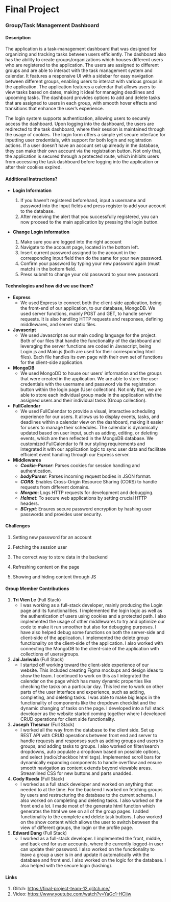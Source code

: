# Final Project

### Group/Task Management Dashboard

#### Description
The application is a task-management dashboard that was designed for organizing and tracking tasks between users efficiently. The dashboard also has the ability to create groups/organizations which houses different users who are registered to the application. The users are assigned to different groups and are able to interact with the task management system and calendar. It features a responsive UI with a sidebar for easy navigation between different groups, enabling users to interact with various groups in the application. The application features a calendar that allows users to view tasks based on dates, making it ideal for managing deadlines and upcoming tasks. The dashboard provides options to add and delete tasks that are assigned to users in each group, with smooth hover effects and transitions that enhance the user’s experience.

The login system supports authentication, allowing users to securely access the dashboard. Upon logging into the dashboard, the users are redirected to the task dashboard, where their session is maintained through the usage of cookies. The login form offers a simple yet secure interface for inputting user credentials, with support for both login and registration actions. If a user doesn’t have an account set up already in the database, they can make their own account via the registration button. Not only that, the application is secured through a protected route, which inhibits users from accessing the task dashboard before logging into the application or after their cookies expired. 

#### Additional Instructions?
- **Login Information**

  1. If you haven’t registered beforehand, input a username and password into the input fields and press register to add your account to the database.
  2. After receiving the alert that you successfully registered, you can now proceed to the main application by pressing the login button.

- **Change Login information**

  1. Make sure you are logged into the right account
  2. Navigate to the account page, located in the bottom left.
  3. Insert current password assigned to the account in the corresponding input field then do the same for your new password.
  4. Confirm your password by typing your new password again (must match) in the bottom field.
  5. Press submit to change your old password to your new password.

#### Technologies and how did we use them?
- **Express**
  - We used Express to connect both the client-side application, being the front-end of our application, to our database, MongoDB. We used server functions, mainly POST and GET, to handle server requests. It is also handling HTTP requests and responses, defining middlewares, and server static files.
- **Javascript**
  - We used Javascript as our main coding language for the project. Both of our files that handle the functionality of the dashboard and leveraging the server functions are coded in Javascript, being Login.js and Main.js (both are used for their corresponding html files). Each file handles its own page with their own set of functions for the client-side application.
- **MongoDB**
  - We used MongoDD to house our users' information and the groups that were created in the application. We are able to store the user credentials with the username and password via the registration button within the login page (User collection). Not only that, we are able to store each individual group made in the application with the assigned users and their individual tasks (Group collection).
- **FullCalendar**
  - We used FullCalendar to provide a visual, interactive scheduling experience for our users. It allows us to display events, tasks, and deadlines within a calendar view on the dashboard, making it easier for users to manage their schedules. The calendar is dynamically updated based on user input, such as adding, editing, or deleting events, which are then reflected in the MongoDB database. We customized FullCalendar to fit our styling requirements and integrated it with our application logic to sync user data and facilitate efficient event handling through our Express server.
- **Middlewares**
  - ***Cookie-Parser***: Parses cookies for session handling and authentication.
  - ***bodyParser***: Parses incoming request bodies in JSON format.
  - ***CORS***: Enables Cross-Origin Resource Sharing (CORS) to handle requests from different domains.
  - ***Morgan***: Logs HTTP requests for development and debugging.
  - ***Helmet***: To secure web applications by setting crucial HTTP headers. 
  - ***BCrypt***: Ensures secure password encryption by hashing user passwords and provides user security.

#### Challenges
1. Setting new password for an account
   
2. Fetching the session user
   
3. The correct way to store data in the backend
   
4. Refreshing content on the page
   
5. Showing and hiding content through JS

#### Group Member Contributions
1. **Tri Vien Le** (Full Stack)
   - I was working as a full-stack developer, mainly producing the Login page and its functionalities. I implemented the login logic as well as the authentication of users using cookies and a protected path. I also implemented the usage of other middlewares to try and optimize our code to make it run smoother but also for debugging purposes. I have also helped debug some functions on both the server-side and client-side of the application. I implemented the delete group functionality on the client-side of the application. I also worked with connecting the MongoDB to the client-side of the application with collections of users/groups.
2. **Jai Jariwala** (Full Stack)
   - I started off working toward the client-side experience of our website. This included creating Figma mockups and design ideas to show the team. I continued to work on this as I integrated the calendar on the page which has many dynamic properties like checking the tasks on a particular day. This led me to work on other parts of the user interface and experience, such as adding, completing, and deleting tasks. I was able to make big leaps in the functionality of components like the dropdown checklist and the dynamic changing of tasks on the page. I developed into a full stack developer as the website started coming together where I developed CRUD operations for client side functionality. 
3. **Joseph Thesmar** (Full Stack)
   - I worked all the way from the database to the client side. Set up REST API with CRUD operations between front end and server to handle requests and responses such as adding groups and users to groups, and adding tasks to groups. I also worked on filter/search dropdowns, auto populate a dropdown based on possible options, and select (radio/checkbox html tags). Implemented scroll bars for dynamically expanding components to handle overflow and ensure smooth navigation as content extends beyond viewable areas. Streamlined CSS for new buttons and parts unadded.
4. **Cody Rueda** (Full Stack)
   - I worked as a full stack developer and worked on anything that needed to at the time. For the backend I worked on fetching groups by users and restructuring the database to the current schema. I also worked on completing and deleting tasks. I also worked on the front end a lot. I made most of the generate html function which generates the html we see on all of the group pages. I added functionality to the complete and delete task buttons. I also worked on the show content which allows the user to switch between the view of different groups, the login or the profile page.
5. **Edward Dang** (Full Stack)
   - I worked as a full-stack developer. I implemented the front, middle, and back end for user accounts, where the currently logged-in user can update their password. I also worked on the functionality to leave a group a user is in and update it automatically with the database and front end. I also worked on the logic for the database. I also helped with the secure login (hashing).

#### Links
1. Glitch: https://final-project-team-12.glitch.me/
2. Video: https://www.youtube.com/watch?v=YaGc1-HCIjw


